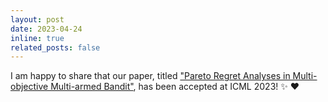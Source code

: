 ```yaml
---
layout: post
date: 2023-04-24 
inline: true
related_posts: false
---
```


I am happy to share that our paper, titled ["Pareto Regret Analyses in Multi-objective Multi-armed Bandit"](https://proceedings.mlr.press/v202/xu23i/xu23i.pdf), has been accepted at ICML 2023! :sparkles: :heart:
